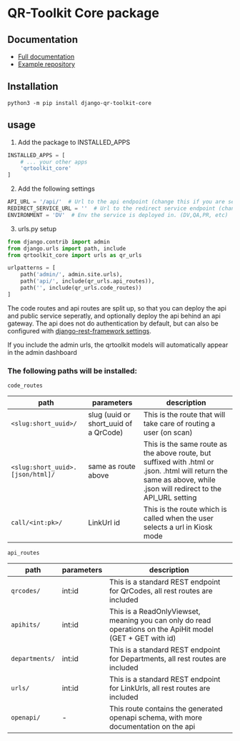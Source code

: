 # QR-Toolkit Core package

## Documentation

* [Full documentation](https://qr-toolkit-core.readthedocs.io/en/latest/)
* [Example repository](https://github.com/lab9k/qr-toolkit-core-example)


## Installation

```shell
python3 -m pip install django-qr-toolkit-core
```

## usage

1. Add the package to INSTALLED_APPS

```python
INSTALLED_APPS = [
    # ... your other apps
    'qrtoolkit_core'
]
```

2. Add the following settings

```python
API_URL = '/api/'  # Url to the api endpoint (change this if you are setting up api and public redirect service seperatly)
REDIRECT_SERVICE_URL = ''  # Url to the redirect service endpoint (change this if you are setting up api and public redirect service seperatly)
ENVIRONMENT = 'DV'  # Env the service is deployed in. (DV,QA,PR, etc)
```

3. urls.py setup

```python
from django.contrib import admin
from django.urls import path, include
from qrtoolkit_core import urls as qr_urls

urlpatterns = [
    path('admin/', admin.site.urls),
    path('api/', include(qr_urls.api_routes)),
    path('', include(qr_urls.code_routes))
]
```

The code routes and api routes are split up, so that you can deploy the api and public service seperatly, and optionally
deploy the api behind an api gateway. The api does not do authentication by default, but can also be configured
with [django-rest-framework settings](https://www.django-rest-framework.org/api-guide/settings/).

If you include the admin urls, the qrtoolkit models will automatically appear in the admin dashboard

### The following paths will be installed:

`code_routes`

| path | parameters | description | 
| --- | --- | --- |
| `<slug:short_uuid>/` | slug (uuid or short_uuid of a QrCode) | This is the route that will take care of routing a user (on scan) |
| `<slug:short_uuid>.[json/html]/` | same as route above | This is the same route as the above route, but suffixed with .html or .json. .html will return the same as above, while .json will redirect to the API_URL setting |
| `call/<int:pk>/` | LinkUrl id | This is the route which is called when the user selects a url in Kiosk mode |

`api_routes`

| path | parameters | description | 
| --- | --- | --- |
| `qrcodes/` | int:id | This is a standard REST endpoint for QrCodes, all rest routes are included |
| `apihits/` | int:id | This is a ReadOnlyViewset, meaning you can only do read operations on the ApiHit model (GET + GET with id) |
| `departments/` | int:id | This is a standard REST endpoint for Departments, all rest routes are included |
| `urls/` | int:id | This is a standard REST endpoint for LinkUrls, all rest routes are included |
| `openapi/` | - | This route contains the generated openapi schema, with more documentation on the api | 
